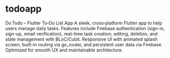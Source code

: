 # todoapp

Do Todo – Flutter To‑Do List App
A sleek, cross‑platform Flutter app to help users manage daily tasks. Features include Firebase authentication (sign-in, sign-up, email verification), real-time task creation, editing, deletion, and state management with BLoC/Cubit. Responsive UI with animated splash screen, built-in routing via go_router, and persistent user data via Firebase. Optimized for smooth UX and maintainable architecture.


